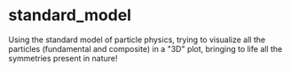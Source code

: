 # standard_model
Using the standard model of particle physics, trying to visualize all the particles (fundamental and composite) in a "3D" plot, bringing to life all the symmetries present in nature!
